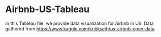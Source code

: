 # Airbnb-US-Tableau
In this Tableau file, we provide data visualization for Airbnb in US. Data gathered from https://www.kaggle.com/kritikseth/us-airbnb-open-data. 

